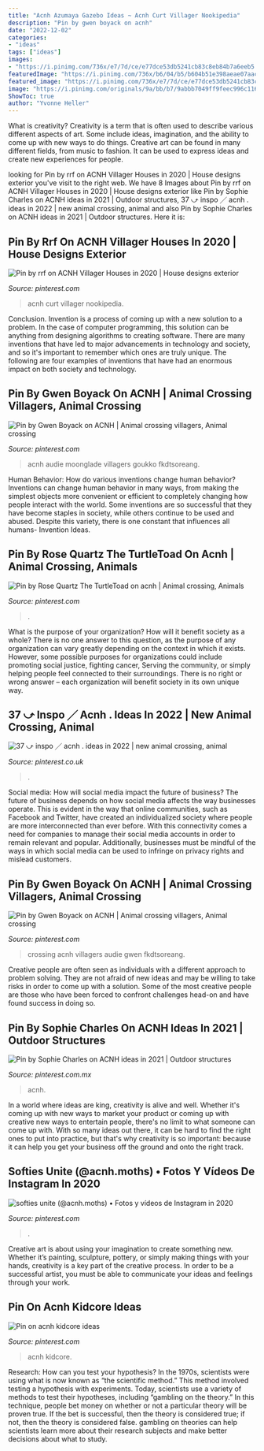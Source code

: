 ```yaml
---
title: "Acnh Azumaya Gazebo Ideas ~ Acnh Curt Villager Nookipedia"
description: "Pin by gwen boyack on acnh"
date: "2022-12-02"
categories:
- "ideas"
tags: ["ideas"]
images:
- "https://i.pinimg.com/736x/e7/7d/ce/e77dce53db5241cb83c8eb84b7a6eeb5.jpg"
featuredImage: "https://i.pinimg.com/736x/b6/04/b5/b604b51e398aeae07aacf81fa03d8bc2.jpg"
featured_image: "https://i.pinimg.com/736x/e7/7d/ce/e77dce53db5241cb83c8eb84b7a6eeb5.jpg"
image: "https://i.pinimg.com/originals/9a/bb/b7/9abbb7049ff9feec996c11601547068d.png"
ShowToc: true
author: "Yvonne Heller"
---
```



What is creativity?
Creativity is a term that is often used to describe various different aspects of art. Some include ideas, imagination, and the ability to come up with new ways to do things. Creative art can be found in many different fields, from music to fashion. It can be used to express ideas and create new experiences for people.

	

		
looking for Pin by rrf on ACNH Villager Houses in 2020 | House designs exterior you've visit to the right web. We have 8 Images about Pin by rrf on ACNH Villager Houses in 2020 | House designs exterior like Pin by Sophie Charles on ACNH ideas in 2021 | Outdoor structures, 37 ⤻ inspo ╱ acnh . ideas in 2022 | new animal crossing, animal and also Pin by Sophie Charles on ACNH ideas in 2021 | Outdoor structures. Here it is:
		
    
## Pin By Rrf On ACNH Villager Houses In 2020 | House Designs Exterior

<img loading=lazy src="https://i.pinimg.com/originals/9a/bb/b7/9abbb7049ff9feec996c11601547068d.png" onerror="this.onerror=null;this.src='https://tse4.mm.bing.net/th?id=OIP.zo36fGrqw9OwxSIBXMfZfwAAAA&amp;pid=15.1';" alt="Pin by rrf on ACNH Villager Houses in 2020 | House designs exterior">

_Source: pinterest.com_

>acnh curt villager nookipedia. 

	

Conclusion.
Invention is a process of coming up with a new solution to a problem. In the case of computer programming, this solution can be anything from designing algorithms to creating software. There are many inventions that have led to major advancements in technology and society, and so it's important to remember which ones are truly unique. The following are four examples of inventions that have had an enormous impact on both society and technology.

    
## Pin By Gwen Boyack On ACNH | Animal Crossing Villagers, Animal Crossing

<img loading=lazy src="https://i.pinimg.com/736x/3a/80/df/3a80dfbea5ba9a6d28e9f5463cc60723.jpg" onerror="this.onerror=null;this.src='https://tse3.mm.bing.net/th?id=OIP.462_7bHRRbO8o-AkgN-QWAHaEk&amp;pid=15.1';" alt="Pin by Gwen Boyack on ACNH | Animal crossing villagers, Animal crossing">

_Source: pinterest.com_

>acnh audie moonglade villagers goukko fkdtsoreang. 

	

Human Behavior: How do various inventions change human behavior?
Inventions can change human behavior in many ways, from making the simplest objects more convenient or efficient to completely changing how people interact with the world. Some inventions are so successful that they have become staples in society, while others continue to be used and abused. Despite this variety, there is one constant that influences all humans- Invention Ideas.

    
## Pin By Rose Quartz The TurtleToad On Acnh | Animal Crossing, Animals

<img loading=lazy src="https://i.pinimg.com/originals/b9/45/8f/b9458f19dfc84275cd54af375e073e1c.png" onerror="this.onerror=null;this.src='https://tse4.mm.bing.net/th?id=OIP.3TCZy2_GNrAtESxVgGScpwHaEJ&amp;pid=15.1';" alt="Pin by Rose Quartz The TurtleToad on acnh | Animal crossing, Animals">

_Source: pinterest.com_

>. 

	

What is the purpose of your organization? How will it benefit society as a whole?
There is no one answer to this question, as the purpose of any organization can vary greatly depending on the context in which it exists. However, some possible purposes for organizations could include promoting social justice, fighting cancer, Serving the community, or simply helping people feel connected to their surroundings. There is no right or wrong answer – each organization will benefit society in its own unique way.

    
## 37 ⤻ Inspo ╱ Acnh . Ideas In 2022 | New Animal Crossing, Animal

<img loading=lazy src="https://i.pinimg.com/236x/b1/ed/df/b1eddf38e7473a8db4d85d5187909ae9.jpg" onerror="this.onerror=null;this.src='https://tse3.mm.bing.net/th?id=OIP.UNty11GCvXLKe4_HCLmSAwDsEn&amp;pid=15.1';" alt="37 ⤻ inspo ╱ acnh . ideas in 2022 | new animal crossing, animal">

_Source: pinterest.co.uk_

>. 

	

Social media: How will social media impact the future of business?
The future of business depends on how social media affects the way businesses operate. This is evident in the way that online communities, such as Facebook and Twitter, have created an individualized society where people are more interconnected than ever before. With this connectivity comes a need for companies to manage their social media accounts in order to remain relevant and popular. Additionally, businesses must be mindful of the ways in which social media can be used to infringe on privacy rights and mislead customers.

    
## Pin By Gwen Boyack On ACNH | Animal Crossing Villagers, Animal Crossing

<img loading=lazy src="https://i.pinimg.com/originals/3a/80/df/3a80dfbea5ba9a6d28e9f5463cc60723.jpg" onerror="this.onerror=null;this.src='https://tse3.mm.bing.net/th?id=OIP.OnuxuFvKTEFUMOkOMS5gKAHaEk&amp;pid=15.1';" alt="Pin by Gwen Boyack on ACNH | Animal crossing villagers, Animal crossing">

_Source: pinterest.com_

>crossing acnh villagers audie gwen fkdtsoreang. 

	

Creative people are often seen as individuals with a different approach to problem solving. They are not afraid of new ideas and may be willing to take risks in order to come up with a solution. Some of the most creative people are those who have been forced to confront challenges head-on and have found success in doing so.

    
## Pin By Sophie Charles On ACNH Ideas In 2021 | Outdoor Structures

<img loading=lazy src="https://i.pinimg.com/736x/e7/7d/ce/e77dce53db5241cb83c8eb84b7a6eeb5.jpg" onerror="this.onerror=null;this.src='https://tse2.mm.bing.net/th?id=OIP.vymBzBjfd-6TJvlODsuMUAHaEK&amp;pid=15.1';" alt="Pin by Sophie Charles on ACNH ideas in 2021 | Outdoor structures">

_Source: pinterest.com.mx_

>acnh. 

	

In a world where ideas are king, creativity is alive and well. Whether it's coming up with new ways to market your product or coming up with creative new ways to entertain people, there's no limit to what someone can come up with. With so many ideas out there, it can be hard to find the right ones to put into practice, but that's why creativity is so important: because it can help you get your business off the ground and onto the right track.

    
## Softies Unite (@acnh.moths) • Fotos Y Vídeos De Instagram In 2020

<img loading=lazy src="https://i.pinimg.com/736x/b6/04/b5/b604b51e398aeae07aacf81fa03d8bc2.jpg" onerror="this.onerror=null;this.src='https://tse2.mm.bing.net/th?id=OIP.pyR3KEVfNzZU-zt94ZBkigHaEK&amp;pid=15.1';" alt="softies unite (@acnh.moths) • Fotos y vídeos de Instagram in 2020">

_Source: pinterest.com_

>. 

	

Creative art is about using your imagination to create something new. Whether it’s painting, sculpture, pottery, or simply making things with your hands, creativity is a key part of the creative process. In order to be a successful artist, you must be able to communicate your ideas and feelings through your work.

    
## Pin On Acnh Kidcore Ideas

<img loading=lazy src="https://i.pinimg.com/736x/12/3d/a0/123da0ee1320a6ba4c79ba4826e14763.jpg" onerror="this.onerror=null;this.src='https://tse1.mm.bing.net/th?id=OIP.RyBlqmUoQZaD-Dn_0dEFuwHaEK&amp;pid=15.1';" alt="Pin on acnh kidcore ideas">

_Source: pinterest.com_

>acnh kidcore. 

	

Research: How can you test your hypothesis?
In the 1970s, scientists were using what is now known as “the scientific method.” This method involved testing a hypothesis with experiments. Today, scientists use a variety of methods to test their hypotheses, including “gambling on the theory.” In this technique, people bet money on whether or not a particular theory will be proven true. If the bet is successful, then the theory is considered true; if not, then the theory is considered false. gambling on theories can help scientists learn more about their research subjects and make better decisions about what to study.


